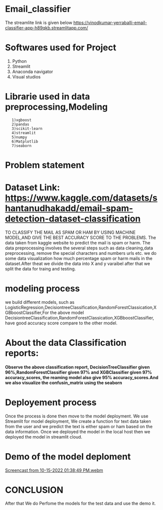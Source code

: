 # Email_classifier

The streamlite link is given below
https://vinodkumar-yerraballi-email-classifier-app-h89qkb.streamlitapp.com/

# Softwares used for Project

1.  Python
2.  Streamlit
3.  Anaconda navigator
4.  Visual studios

# Librarie used in data preprocessing,Modeling

       1)xgboost
       2)pandas
       3)scikit-learn
       4)streamlit
       5)numpy
       6)Matplotlib
       7)seaborn

# Problem statement

# Dataset Link: https://www.kaggle.com/datasets/shantanudhakadd/email-spam-detection-dataset-classification

TO CLASSIFY THE MAIL AS SPAM OR HAM BY USING MACHINE MODEL,AND GIVE THE BEST ACCURACY SCORE TO THE PROBLEMS.
The data taken from kaggle website to predict the mail is spam or harm. The data preprocessing involves the several steps such as data cleaning,data preprocessing, remove the special characters and numbers urls etc. we do some data visualization how much percentage spam or harm mails in the dataset.After theat we divide the data into X and y varaibel after that we split the data for traing and testing.

# modeling process

we build different models, such as LogisticRegression,DecisiontreeClassification,RandomForestClassication,XGBboostClassifier,For the above model DecisiontreeClassification,RandomForestClassication,XGBboostClassifier, have good accuracy score compare to the other model.

# About the data Classification reports:

#### Observe the above classification report, DecisionTreeClassifier given 96%,RandomForestClassifier given 97% and XGBClassifier given 97% accuracy_scores, the reaming model also give 95% accuracy_scores.And we also visualize the confusin_matrix using the seaborn

# Deployement process

Once the process is done then move to the model deployment. We use Streamlit for model deployment, We create a function for text data taken from the user and we predict the text is either spam or ham based on the data information. Once we deployed the model in the local host then we deployed the model in streamlit cloud.


# Demo of the model deploment 
[Screencast from 10-15-2022 01:38:49 PM.webm](https://user-images.githubusercontent.com/98636972/195976809-eb4e89da-3e86-4b40-a030-66ccc78cbebd.webm)

# CONCLUSION

After that We do Perfome the models for the test data and use the demo it.
